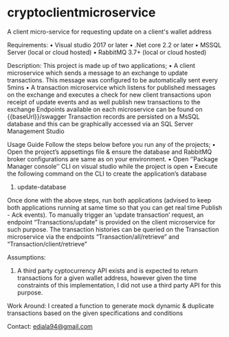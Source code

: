 # cryptoclientmicroservice
A client micro-service for requesting update on a client's wallet address

Requirements:
•	Visual studio 2017 or later
•	.Net core 2.2 or later
•	MSSQL Server (local or cloud hosted)
•	RabbitMQ 3.7+  (local or cloud hosted)


Description:
This project is made up of two applications; 
•	A client microservice which sends a message to an exchange to update transactions. This message was configured to be automatically sent every 5mins
•	A transaction microservice which listens for published messages on the exchange and executes a check for new client transactions upon receipt of update events and as well publish new transactions to the exchange
Endpoints available on each microservice can be found on {{baseUrl}}/swagger
Transaction records are persisted on a MsSQL database and this can be graphically accessed via an SQL Server Management Studio

Usage Guide
Follow the steps below before you run any of the projects;
•	Open the project’s appsettings file & ensure the database and RabbitMQ broker configurations are same as on your environment.
•	Open ‘’Package Manager console’’ CLI on visual studio while the project is open
•	Execute the following command on the CLI to create the application’s database
1.	update-database

Once done with the above steps, run both applications (advised to keep both applications running at same time so that you can get real time Publish - Ack events).
To manually trigger an ‘update transaction’ request, an endpoint “Transactions/update” is provided on the client microservice for such purpose.
The transaction histories can be queried on the Transaction microservice via the endpoints “Transaction/all/retrieve” and “Transaction/client/retrieve”

Assumptions:
1.	A third party cyptocurrency API exists and is expected to return transactions for a given wallet address, however given the time constraints of this implementation, I did not use a third party API for this purpose.

Work Around:
I created a function to generate mock dynamic & duplicate transactions based on the given specifications and conditions


Contact: ediala94@gmail.com





